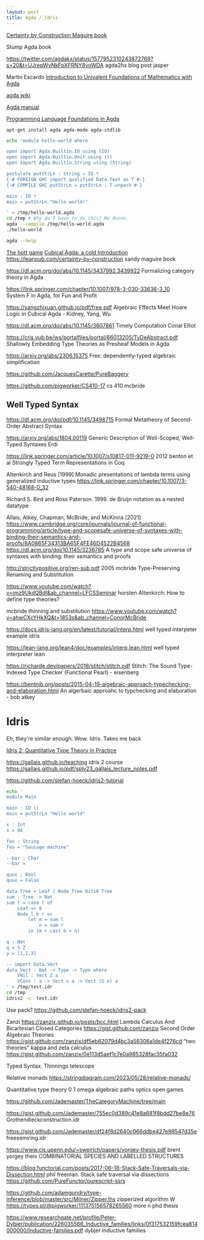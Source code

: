```yaml
---
layout: post
title: Agda / Idris
---
```


[Certainty by Construction Maguire book](https://sandymaguire.me/blog/certainty-by-construction/)

Stump Agda book

<https://twitter.com/agdakx/status/1577952310243872769?s=20&t=UJrepWvNkFpXFRNY8yoWDA> agda2hs blog post jasper

Martin Escardo
[Introduction to Univalent Foundations of Mathematics with Agda](https://www.cs.bham.ac.uk/~mhe/HoTT-UF-in-Agda-Lecture-Notes/)

[agda wiki](https://wiki.portal.chalmers.se/agda/pmwiki.php)

[Agda manual](https://agda.readthedocs.io/en/latest/)

[Programming Language Foundations in Agda](https://plfa.github.io/)

```
apt-get install agda agda-mode agda-stdlib
```

```bash
echo 'module hello-world where

open import Agda.Builtin.IO using (IO)
open import Agda.Builtin.Unit using (⊤)
open import Agda.Builtin.String using (String)

postulate putStrLn : String → IO ⊤
{-# FOREIGN GHC import qualified Data.Text as T #-}
{-# COMPILE GHC putStrLn = putStrLn . T.unpack #-}

main : IO ⊤
main = putStrLn "Hello world!"

' > /tmp/hello-world.agda
cd /tmp # Why do I have to do this? Me dunno.
agda --compile /tmp/hello-world.agda
./hello-world
```

```bash
agda --help
```

[The hott game](https://thehottgameguide.readthedocs.io/en/latest/index.html)
[Cubical Agda: a cold Introduction](https://nextjournal.com/agdacubicold/intro)
<https://leanpub.com/certainty-by-construction> sandy maguire book

<https://dl.acm.org/doi/abs/10.1145/3437992.3439922>  Formalizing category theory in Agda

<https://link.springer.com/chapter/10.1007/978-3-030-33636-3_10>  
System F in Agda, for Fun and Profit

<https://yangzhixuan.github.io/pdf/free.pdf> Algebraic Effects Meet Hoare Logic in Cubical Agda - Kidney, Yang, Wu

<https://dl.acm.org/doi/abs/10.1145/3607861> Timely Computation Conal Elliot

<https://cris.vub.be/ws/portalfiles/portal/66013205/TyDeAbstract.pdf> Shallowly Embedding Type Theories as Presheaf Models in Agda

<https://arxiv.org/abs/2306.15375> Frex: dependently-typed algebraic simplification

<https://github.com/JacquesCarette/PureBaggery>

<https://github.com/pigworker/CS410-17> cs 410 mcbride

## Well Typed Syntax

<https://dl.acm.org/doi/pdf/10.1145/3498715> Formal Metatheory of Second-Order Abstract Syntax

<https://arxiv.org/abs/1804.00119> Generic Description of Well-Scoped, Well-Typed Syntaxes Erdi

<https://link.springer.com/article/10.1007/s10817-011-9219-0>  2012 benton et al Strongly Typed Term Representations in Coq

 Altenkirch and Reus [1999] Monadic presentations of lambda terms using generalized inductive types <https://link.springer.com/chapter/10.1007/3-540-48168-0_32>

 Richard S. Bird and Ross Paterson. 1999. de Bruijn notation as a nested datatype

 Allais, Atkey, Chapman, McBride, and McKinna [2021] <https://www.cambridge.org/core/journals/journal-of-functional-programming/article/type-and-scopesafe-universe-of-syntaxes-with-binding-their-semantics-and-proofs/8A0865F34313BA65F4FE46D4522B4568>
<https://dl.acm.org/doi/10.1145/3236785> A type and scope safe universe of syntaxes with binding: their semantics and proofs

 <http://strictlypositive.org/ren-sub.pdf> 2005 mcbride Type-Preserving Renaming and Substitution

<https://www.youtube.com/watch?v=imz9UkdQBdI&ab_channel=LFCSSeminar> horsten Altenkirch: How to define type theories?

mcbride thinning and substitution <https://www.youtube.com/watch?v=ahwCXcYHkXQ&t=1853s&ab_channel=ConorMcBride>

<https://docs.idris-lang.org/en/latest/tutorial/interp.html> well typed interpeter example idris

<https://lean-lang.org/lean4/doc/examples/interp.lean.html> well typed interpreter lean

<https://richarde.dev/papers/2018/stitch/stitch.pdf> Stitch: The Sound Type-Indexed Type Checker (Functional Pearl) - eisenberg

<https://bentnib.org/posts/2015-04-19-algebraic-approach-typechecking-and-elaboration.html> An algerbaic approahc to typchecking and elaboration - bob atkey

# Idris

Eh, they're similar enough. Wow. Idris. Takes me back

[Idris 2: Quantitative Type Theory in Practice](https://arxiv.org/pdf/2104.00480.pdf)

<https://gallais.github.io/teaching> idris 2 course <https://gallais.github.io/pdf/splv23_gallais_lecture_notes.pdf>

<https://github.com/stefan-hoeck/idris2-tutorial>

```bash
echo '
module Main

main : IO ()
main = putStrLn "Hello world"

x : Int
x = 94

foo : String
foo = "Sausage machine"

--bar : Char
--bar = 

quux : Bool
quux = False

data Tree = Leaf | Node Tree Bits8 Tree
sum : Tree -> Nat
sum t = case t of
    Leaf => 0
    Node l b r =>
        let m = sum l
            n = sum r
        in (m + cast b + n)

q : Nat
q = S Z
y = [1,2,3]

-- import Data.Vect
data Vect : Nat -> Type -> Type where
    VNil : Vect Z a
    VCons : a -> Vect n a -> Vect (S n) a
' > /tmp/test.idr
cd /tmp
idris2 -c  test.idr


```

Use pack? <https://github.com/stefan-hoeck/idris2-pack>

Zanzi
<https://zanzix.github.io/posts/bcc.html> Lambda Calculus And Bicartesian Closed Categories
<https://gist.github.com/zanzix>
Second Order Algebraic Theories <https://gist.github.com/zanzix/df5eb62079d4bc3a56306a1de4f276cd> "two theories"
kappa and zeta calculus <https://gist.github.com/zanzix/0e113d5aef1c7e0a985328fac35fa032>

Typed Syntax. Thinnings
telescope

Relative monads <https://stringdiagram.com/2023/05/28/relative-monads/>

Quantitative type theory
0 1 omega
algebraic paths
optics
open games

<https://github.com/Jademaster/TheCategoryMachine/tree/main>

<https://gist.github.com/Jademaster/755ec0d389c41e8a681f8bdd27be8e76>  Grothendieckconstruction.idr

<https://gist.github.com/Jademaster/df24f8d2640c066ddbe427e98547d35e> freesemiring.idr

<https://www.cis.upenn.edu/~sweirich/papers/yorgey-thesis.pdf> brent yorgey theis COMBINATORIAL SPECIES AND
LABELLED STRUCTURES

<https://blog.functorial.com/posts/2017-06-18-Stack-Safe-Traversals-via-Dissection.html> phil freeman. Stack safe traversal via dissections
<https://github.com/PureFunctor/purescript-ssrs>

<https://github.com/adamgundry/type-inference/blob/master/src/Milner/Zipper.lhs> zipperized algorithm W <https://types.pl/@pigworker/111375156578265560> more n phd thesis

<https://www.researchgate.net/profile/Peter-Dybjer/publication/226035566_Inductive_families/links/0f317532159fcea814000000/Inductive-families.pdf> dybjer inductive families
